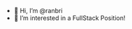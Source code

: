 - 👋 Hi, I’m @ranbri
- 👀 I’m interested in a FullStack Position!


<!---
ranbri/ranbri is a ✨ special ✨ repository because its `README.md` (this file) appears on your GitHub profile.
You can click the Preview link to take a look at your changes.
--->
